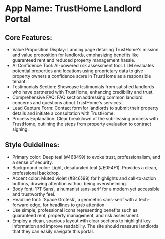 # **App Name**: TrustHome Landlord Portal

## Core Features:

- Value Proposition Display: Landing page detailing TrustHome's mission and value proposition for landlords, emphasizing benefits like guaranteed rent and reduced property management hassle.
- AI Confidence Tool: AI-powered risk assessment tool. LLM evaluates potential properties and locations using proprietary data to give property owners a confidence score in TrustHome as a responsible tenant.
- Testimonials Section: Showcase testimonials from satisfied landlords who have partnered with TrustHome, enhancing credibility and trust.
- Comprehensive FAQ: FAQ section addressing common landlord concerns and questions about TrustHome's services.
- Lead Capture Form: Contact form for landlords to submit their property details and initiate a consultation with TrustHome.
- Process Explanation: Clear breakdown of the sub-leasing process with TrustHome, outlining the steps from property evaluation to contract signing.

## Style Guidelines:

- Primary color: Deep teal (#468499) to evoke trust, professionalism, and a sense of security.
- Background color: Light, desaturated teal (#E0F4F1). Provides a clean, professional backdrop.
- Accent color: Muted violet (#846599) for highlights and call-to-action buttons, drawing attention without being overwhelming.
- Body font: 'PT Sans', a humanist sans-serif for a modern yet accessible and trustworthy feel.
- Headline font: 'Space Grotesk', a geometric sans-serif with a tech-forward edge, for headlines to grab attention
- Use simple, professional icons representing benefits such as guaranteed rent, property management, and risk assessment.
- Employ a clean, spacious layout with clear sections to highlight key information and improve readability. The site should reassure landlords that they can easily navigate this portal.